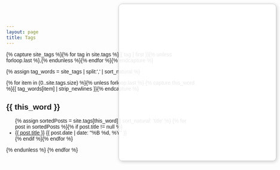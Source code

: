 ```yaml
---
layout: page
title: Tags
---
```


[//]: # ( https://jsfiddle.net/y_duf/r3dup56f/6/ )
[//]: # ( https://chatgpt.com/share/67d4209c-94f0-800d-9cb2-b38c22a052e7 )


<style>
  body {
    font-family: Arial, sans-serif;
  }
  
  /* Floating Graph Container */
  #graph-container {
    position: fixed;
    top: 10px;
    right: 10px;
    width: 400px;
    height: 400px;
    background: rgba(255, 255, 255, 0.9);
    border: 1px solid #ccc;
    border-radius: 10px;
    box-shadow: 2px 2px 10px rgba(0, 0, 0, 0.2);
    overflow: hidden;
    padding: 10px;
    z-index: 1000;
  }

  /* Topic Sections */
  .topic-section {
  /*
    padding: 50px;
    margin: 50px 0;
    border: 1px solid #ddd;
    background: #f9f9f9;
  */}
</style>

<!-- site_tags:  -->
{% capture site_tags %}{% for tag in site.tags %}{{ tag | first }}{% unless forloop.last %},{% endunless %}{% endfor %}{% endcapture %}

<!-- tag_words sorted: -->
{% assign tag_words = site_tags | split:',' | sort_natural %}

<!-- Floating Graph Container -->
<div id="graph-container">
  <svg width="400" height="400">
    <g id="zoomLayer"></g> <!-- Zoomable container -->
  </svg>
</div>

<script src="https://d3js.org/d3.v7.min.js"></script>


<div id="tags">
<!--
  <ul class="tag-box inline">
  {% for tag in tag_words %}
    <li><a href="#{{ tag | slugify }}-ref">{{ tag | replace: '-', ' ' }} <span>{{ site.tags[tag] | size }}</span></a></li>
  {% endfor %}
  </ul>
 -->

  {% for item in (0..site.tags.size) %}{% unless forloop.last %}
    {% capture this_word %}{{ tag_words[item] | strip_newlines }}{% endcapture %}
  <div id="{{ this_word | slugify }}-ref"  class="topic-section">
    <h2>{{ this_word }}</h2>
    <ul class="posts">
      {% assign sortedPosts = site.tags[this_word] | sort_natural: 'title' %}
      {% for post in sortedPosts %}{% if post.title != null %}
      <li itemscope>
          <a href="{{ post.url }}">{{ post.title }}</a>
            <span class="entry-date">
                <time datetime="{{ post.date | date_to_xmlschema }}" itemprop="datePublished">
                  {{ post.date | date: "%B %d, %Y" }}
                </time>
            </span> 
        </li>
      {% endif %}{% endfor %}
    </ul>
  </div>
  {% endunless %}
  {% endfor %}

</div>

<script>
    const width = 400, height = 400;

    const data = {
      "nodes": [
    {% for tag in tag_words %}
        { "name": "{{ tag }}", "size": {{ site.tags[tag] | size | times: 1.4 | plus: 10 }}, "id": "{{ tag | slugify }}-ref" },
    {% endfor %}
      ],
      "links": [
       // { "source": "Machine Learning", "target": "Artificial Intelligence" },
      ]
    };
    

    const svg = d3.select("svg");
    const zoomLayer = d3.select("#zoomLayer");

    // Define zoom behavior
    const zoom = d3.zoom()
      .scaleExtent([0.1, 5])  // Min 50%, Max 500% zoom
      .on("zoom", (event) => {
        zoomLayer.attr("transform", event.transform);
      });

    svg.call(zoom)  // Apply zoom & pan to SVG
      .call(zoom.transform, d3.zoomIdentity.translate(width / 4, height / 4)); // Initial position
    
    const simulation = d3.forceSimulation(data.nodes)
      .force("link", d3.forceLink(data.links).id(d => d.id).distance(80))
      .force("charge", d3.forceManyBody().strength(-30))
      .force("center", d3.forceCenter(width / 2, height / 2));

    const link = zoomLayer.append("g")
      .selectAll("line")
      .data(data.links)
      .join("line")
      .attr("stroke", "#999")
      .attr("stroke-opacity", 0.6)
      .attr("stroke-width", 2);

    const node = zoomLayer.append("g")
      .selectAll("circle")
      .data(data.nodes)
      .join("circle")
      .attr("r", d => Math.sqrt(d.size) * 2)
      .attr("fill", "steelblue")
      .style("cursor", "pointer")
      .on("click", (event, d) => {
        // Scroll to the relevant section
        document.getElementById(d.id).scrollIntoView({ behavior: "smooth" });
      })
      .call(d3.drag()
        .on("start", dragStarted)
        .on("drag", dragged)
        .on("end", dragEnded));

    const labels = zoomLayer.append("g")
      .selectAll("text")
      .data(data.nodes)
      .join("text")
      .text(d => d.name)
      .attr("font-size", "10px")
      .attr("fill", "black")
      .join("text")

    simulation.on("tick", () => {
      link
        .attr("x1", d => d.source.x)
        .attr("y1", d => d.source.y)
        .attr("x2", d => d.target.x)
        .attr("y2", d => d.target.y);

      node
        .attr("cx", d => d.x)
        .attr("cy", d => d.y);

      labels
        .attr("x", d => d.x + 8)
        .attr("y", d => d.y);
    });

    function dragStarted(event, d) {
      if (!event.active) simulation.alphaTarget(0.3).restart();
      d.fx = d.x;
      d.fy = d.y;
    }

    function dragged(event, d) {
      d.fx = event.x;
      d.fy = event.y;
    }

    function dragEnded(event, d) {
      if (!event.active) simulation.alphaTarget(0);
      d.fx = null;
      d.fy = null;
    }

    // Function to focus the graph on a topic
    function focusOnTopic(topicId) {
      const topic = data.nodes.find(node => node.id === topicId);
      if (!topic) return;

      const scale = 2;  // Zoom in factor
      const x = topic.x;
      const y = topic.y;

      svg.transition().duration(750).call(
        zoom.transform,
        d3.zoomIdentity.translate(width / 2 - scale * x, height / 2 - scale * y).scale(scale)
      );
    }

    // Attach click event to topic sections
    document.querySelectorAll('.topic-section').forEach(header => {
      header.addEventListener('click', function () {
        const topicId = this.id;
        focusOnTopic(topicId);
      });
    });
  </script>